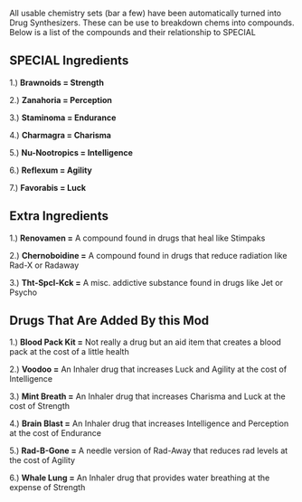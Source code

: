 All usable chemistry sets (bar a few) have been automatically turned into Drug Synthesizers. These can be use to breakdown chems into compounds. Below is a list of the compounds and their relationship to SPECIAL

## **SPECIAL Ingredients**

1.) **Brawnoids = Strength**

2.) **Zanahoria = Perception**

3.) **Staminoma  = Endurance**

4.) **Charmagra = Charisma**

5.) **Nu-Nootropics = Intelligence**

6.) **Reflexum = Agility**

7.) **Favorabis = Luck**

## **Extra Ingredients**

1.) **Renovamen =** A compound found in drugs that heal like Stimpaks

2.) **Chernoboidine =** A compound found in drugs that reduce radiation like Rad-X or Radaway

3.) **Tht-Spcl-Kck =** A misc. addictive substance found in drugs like Jet or Psycho

## **Drugs That Are Added By this Mod**

1.) **Blood Pack Kit =** Not really a drug but an aid item that creates a blood pack at the cost of a little health

2.) **Voodoo =** An Inhaler drug that increases Luck and Agility at the cost of Intelligence

3.) **Mint Breath =** An Inhaler drug that increases Charisma and Luck at the cost of Strength

4.) **Brain Blast =** An Inhaler drug that increases Intelligence and Perception at the cost of Endurance

5.) **Rad-B-Gone =** A needle version of Rad-Away that reduces rad levels at the cost of Agility

6.) **Whale Lung =** An Inhaler drug that provides water breathing at the expense of Strength
